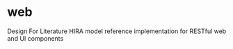 web
===

Design For Literature HIRA model reference implementation for RESTful web and UI components
